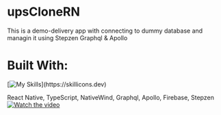 # upsCloneRN
This is a demo-delivery app with connecting to dummy database and managin it using Stepzen Graphql & Apollo

# Built With:
[![My Skills](https://skillicons.dev/icons?i=react,ts,tailwind,graphql,apollo,firebase,git,figma,)](https://skillicons.dev)

React Native, TypeScript, NativeWind, Graphql, Apollo, Firebase, Stepzen
[![Watch the video](https://i.imgur.com/vKb2F1B.png)](https://youtu.be/Sk9qAI0WEzU)

